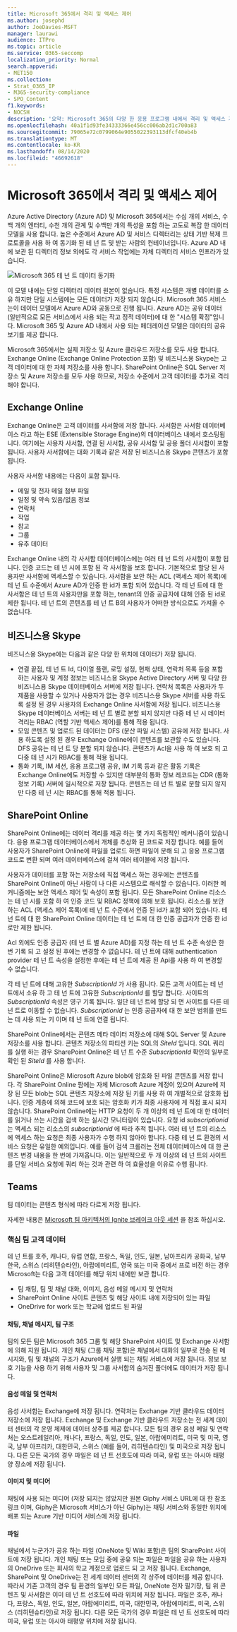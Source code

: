 ```yaml
---
title: Microsoft 365에서 격리 및 액세스 제어
ms.author: josephd
author: JoeDavies-MSFT
manager: laurawi
audience: ITPro
ms.topic: article
ms.service: O365-seccomp
localization_priority: Normal
search.appverid:
- MET150
ms.collection:
- Strat_O365_IP
- M365-security-compliance
- SPO_Content
f1.keywords:
- NOCSH
description: '요약: Microsoft 365의 다양 한 응용 프로그램 내에서 격리 및 액세스 제어에 대 한 설명입니다.'
ms.openlocfilehash: 40a1f1d93fe34333366e456cc006ab2d1c700a83
ms.sourcegitcommit: 79065e72c0799064e9055022393113dfcf40eb4b
ms.translationtype: MT
ms.contentlocale: ko-KR
ms.lasthandoff: 08/14/2020
ms.locfileid: "46692618"
---
```

# <a name="isolation-and-access-control-in-microsoft-365"></a>Microsoft 365에서 격리 및 액세스 제어

Azure Active Directory (Azure AD) 및 Microsoft 365에서는 수십 개의 서비스, 수백 개의 엔터티, 수천 개의 관계 및 수백만 개의 특성을 포함 하는 고도로 복잡 한 데이터 모델을 사용 합니다. 높은 수준에서 Azure AD 및 서비스 디렉터리는 상태 기반 복제 프로토콜을 사용 하 여 동기화 된 테 넌 트 및 받는 사람의 컨테이너입니다. Azure AD 내에 보관 된 디렉터리 정보 외에도 각 서비스 작업에는 자체 디렉터리 서비스 인프라가 있습니다.
 
![Microsoft 365 테 넌 트 데이터 동기화](../media/office-365-isolation-tenant-data-sync.png)

이 모델 내에는 단일 디렉터리 데이터 원본이 없습니다. 특정 시스템은 개별 데이터를 소유 하지만 단일 시스템에는 모든 데이터가 저장 되지 않습니다. Microsoft 365 서비스는이 데이터 모델에서 Azure AD와 공동으로 진행 됩니다. Azure AD는 공유 데이터 (일반적으로 모든 서비스에서 사용 되는 작고 정적 데이터)에 대 한 "시스템 확정"입니다. Microsoft 365 및 Azure AD 내에서 사용 되는 페더레이션 모델은 데이터의 공유 보기를 제공 합니다.

Microsoft 365에서는 실제 저장소 및 Azure 클라우드 저장소를 모두 사용 합니다. Exchange Online (Exchange Online Protection 포함) 및 비즈니스용 Skype는 고객 데이터에 대 한 자체 저장소를 사용 합니다. SharePoint Online은 SQL Server 저장소 및 Azure 저장소를 모두 사용 하므로, 저장소 수준에서 고객 데이터를 추가로 격리 해야 합니다.

## <a name="exchange-online"></a>Exchange Online

Exchange Online은 고객 데이터를 사서함에 저장 합니다. 사서함은 사서함 데이터베이스 라고 하는 ESE (Extensible Storage Engine)의 데이터베이스 내에서 호스팅됩니다. 여기에는 사용자 사서함, 연결 된 사서함, 공유 사서함 및 공용 폴더 사서함이 포함 됩니다. 사용자 사서함에는 대화 기록과 같은 저장 된 비즈니스용 Skype 콘텐츠가 포함 됩니다.

사용자 사서함 내용에는 다음이 포함 됩니다.

- 메일 및 전자 메일 첨부 파일
- 일정 및 약속 있음/없음 정보
- 연락처
- 작업
- 참고
- 그룹
- 유추 데이터

Exchange Online 내의 각 사서함 데이터베이스에는 여러 테 넌 트의 사서함이 포함 됩니다. 인증 코드는 테 넌 시에 포함 된 각 사서함을 보호 합니다. 기본적으로 할당 된 사용자만 사서함에 액세스할 수 있습니다. 사서함을 보안 하는 ACL (액세스 제어 목록)에 테 넌 트 수준에서 Azure AD가 인증 한 id가 포함 되어 있습니다. 각 테 넌 트에 대 한 사서함은 테 넌 트의 사용자만을 포함 하는, tenant의 인증 공급자에 대해 인증 된 id로 제한 됩니다. 테 넌 트의 콘텐츠를 테 넌 트 B의 사용자가 어떠한 방식으로도 가져올 수 없습니다.

## <a name="skype-for-business"></a>비즈니스용 Skype

비즈니스용 Skype에는 다음과 같은 다양 한 위치에 데이터가 저장 됩니다.

- 연결 끝점, 테 넌 트 Id, 다이얼 플랜, 로밍 설정, 현재 상태, 연락처 목록 등을 포함 하는 사용자 및 계정 정보는 비즈니스용 Skype Active Directory 서버 및 다양 한 비즈니스용 Skype 데이터베이스 서버에 저장 됩니다. 연락처 목록은 사용자가 두 제품을 사용할 수 있거나 사용자가 없는 경우 비즈니스용 Skype 서버를 사용 하도록 설정 된 경우 사용자의 Exchange Online 사서함에 저장 됩니다. 비즈니스용 Skype 데이터베이스 서버는 테 넌 트 별로 분할 되지 않지만 다중 테 넌 시 데이터 격리는 RBAC (역할 기반 액세스 제어)를 통해 적용 됩니다.
- 모임 콘텐츠 및 업로드 된 데이터는 DFS (분산 파일 시스템) 공유에 저장 됩니다. 사용 하도록 설정 된 경우 Exchange Online에이 콘텐츠를 보관할 수도 있습니다. DFS 공유는 테 넌 트 당 분할 되지 않습니다. 콘텐츠가 Acl을 사용 하 여 보호 되 고 다중 테 넌 시가 RBAC를 통해 적용 됩니다.
- 통화 기록, IM 세션, 응용 프로그램 공유, IM 기록 등과 같은 활동 기록은 Exchange Online에도 저장할 수 있지만 대부분의 통화 정보 레코드는 CDR (통화 정보 기록) 서버에 일시적으로 저장 됩니다. 콘텐츠는 테 넌 트 별로 분할 되지 않지만 다중 테 넌 시는 RBAC를 통해 적용 됩니다.

## <a name="sharepoint-online"></a>SharePoint Online

SharePoint Online에는 데이터 격리를 제공 하는 몇 가지 독립적인 메커니즘이 있습니다. 응용 프로그램 데이터베이스에서 개체를 추상화 된 코드로 저장 합니다. 예를 들어 사용자가 SharePoint Online에 파일을 업로드 하면 파일이 분해 되 고 응용 프로그램 코드로 변환 되며 여러 데이터베이스에 걸쳐 여러 테이블에 저장 됩니다.

사용자가 데이터를 포함 하는 저장소에 직접 액세스 하는 경우에는 콘텐츠를 SharePoint Online이 아닌 사람이 나 다른 시스템으로 해석할 수 없습니다. 이러한 메커니즘에는 보안 액세스 제어 및 속성이 포함 됩니다. 모든 SharePoint Online 리소스는 테 넌 시를 포함 하 여 인증 코드 및 RBAC 정책에 의해 보호 됩니다. 리소스를 보안 하는 ACL (액세스 제어 목록)에 테 넌 트 수준에서 인증 된 id가 포함 되어 있습니다. 테 넌 트에 대 한 SharePoint Online 데이터는 테 넌 트에 대 한 인증 공급자가 인증 한 id로만 제한 됩니다.

Acl 외에도 인증 공급자 (테 넌 트 별 Azure AD)를 지정 하는 테 넌 트 수준 속성은 한 번 기록 되 고 설정 된 후에는 변경할 수 없습니다. 테 넌 트에 대해 authentication provider 테 넌 트 속성을 설정한 후에는 테 넌 트에 제공 된 Api를 사용 하 여 변경할 수 없습니다.

각 테 넌 트에 대해 고유한 *SubscriptionId* 가 사용 됩니다. 모든 고객 사이트는 테 넌 트에서 소유 하 고 테 넌 트에 고유한 *SubscriptionId* 를 할당 합니다. 사이트의 *SubscriptionId* 속성은 영구 기록 됩니다. 일단 테 넌 트에 할당 되 면 사이트를 다른 테 넌 트로 이동할 수 없습니다. *SubscriptionId* 는 인증 공급자에 대 한 보안 범위를 만드는 데 사용 되는 키 이며 테 넌 트에 연결 됩니다.

SharePoint Online에서는 콘텐츠 메타 데이터 저장소에 대해 SQL Server 및 Azure 저장소를 사용 합니다. 콘텐츠 저장소의 파티션 키는 SQL의 *SiteId* 입니다. SQL 쿼리를 실행 하는 경우 SharePoint Online은 테 넌 트 수준 *SubscriptionId* 확인의 일부로 확인 된 *SiteId* 를 사용 합니다.

SharePoint Online은 Microsoft Azure blob에 암호화 된 파일 콘텐츠를 저장 합니다. 각 SharePoint Online 팜에는 자체 Microsoft Azure 계정이 있으며 Azure에 저장 된 모든 blob는 SQL 콘텐츠 저장소에 저장 된 키를 사용 하 여 개별적으로 암호화 됩니다. 인증 계층에 의해 코드에 보호 되는 암호화 키가 최종 사용자에 게 직접 표시 되지 않습니다. SharePoint Online에는 HTTP 요청이 두 개 이상의 테 넌 트에 대 한 데이터를 읽거나 쓰는 시간을 검색 하는 실시간 모니터링이 있습니다. 요청 id *subscriptionid* 는 액세스 되는 리소스의 *subscriptionid* 에 따라 추적 됩니다. 여러 테 넌 트의 리소스에 액세스 하는 요청은 최종 사용자가 수행 하지 않아야 합니다. 다중 테 넌 트 환경의 서비스 요청은 유일한 예외입니다. 예를 들어 검색 크롤러는 전체 데이터베이스에 대 한 콘텐츠 변경 내용을 한 번에 가져옵니다. 이는 일반적으로 두 개 이상의 테 넌 트의 사이트를 단일 서비스 요청에 쿼리 하는 것과 관련 하 여 효율성을 이유로 수행 됩니다.

## <a name="teams"></a>Teams

팀 데이터는 콘텐츠 형식에 따라 다르게 저장 됩니다. 

자세한 내용은 [Microsoft 팀 아키텍처의 Ignite 브레이크 아웃 세션](https://channel9.msdn.com/Events/Ignite/Microsoft-Ignite-Orlando-2017/BRK3071) 을 참조 하십시오.

### <a name="core-teams-customer-data"></a>핵심 팀 고객 데이터

테 넌 트를 호주, 캐나다, 유럽 연합, 프랑스, 독일, 인도, 일본, 남아프리카 공화국, 남부 한국, 스위스 (리히텐슈타인), 아랍에미리트, 영국 또는 미국 중에서 프로 비전 하는 경우 Microsoft는 다음 고객 데이터를 해당 위치 내에만 보관 합니다.

- 팀 채팅, 팀 및 채널 대화, 이미지, 음성 메일 메시지 및 연락처
- SharePoint Online 사이트 콘텐츠 및 해당 사이트 내에 저장되어 있는 파일
- OneDrive for work 또는 학교에 업로드 된 파일

#### <a name="chat-channel-messages-team-structure"></a>채팅, 채널 메시지, 팀 구조

팀의 모든 팀은 Microsoft 365 그룹 및 해당 SharePoint 사이트 및 Exchange 사서함에 의해 지원 됩니다. 개인 채팅 (그룹 채팅 포함)은 채널에서 대화의 일부로 전송 된 메시지와, 팀 및 채널의 구조가 Azure에서 실행 되는 채팅 서비스에 저장 됩니다. 정보 보호 기능을 사용 하기 위해 사용자 및 그룹 사서함의 숨겨진 폴더에도 데이터가 저장 됩니다.

#### <a name="voicemail-and-contacts"></a>음성 메일 및 연락처

음성 사서함는 Exchange에 저장 됩니다. 연락처는 Exchange 기반 클라우드 데이터 저장소에 저장 됩니다. Exchange 및 Exchange 기반 클라우드 저장소는 전 세계 데이터 센터의 각 운영 체제에 데이터 상주를 제공 합니다. 모든 팀의 경우 음성 메일 및 연락처는 오스트레일리아, 캐나다, 프랑스, 독일, 인도, 일본, 아랍에미리트, 미국 및 미국, 영국, 남부 아프리카, 대한민국, 스위스 (예를 들어, 리히텐슈타인) 및 미국으로 저장 됩니다. 다른 모든 국가의 경우 파일은 테 넌 트 선호도에 따라 미국, 유럽 또는 아시아 태평양 장소에 저장 됩니다.

#### <a name="images-and-media"></a>이미지 및 미디어

채팅에 사용 되는 미디어 (저장 되지는 않았지만 원본 Giphy 서비스 URL에 대 한 참조 링크 이며, Giphy은 Microsoft 서비스가 아닌 Giphy)는 채팅 서비스와 동일한 위치에 배포 되는 Azure 기반 미디어 서비스에 저장 됩니다.

#### <a name="files"></a>파일

채널에서 누군가가 공유 하는 파일 (OneNote 및 Wiki 포함)은 팀의 SharePoint 사이트에 저장 됩니다. 개인 채팅 또는 모임 중에 공유 되는 파일은 파일을 공유 하는 사용자의 OneDrive 또는 회사의 학교 계정으로 업로드 되 고 저장 됩니다. Exchange, SharePoint 및 OneDrive는 전 세계 데이터 센터의 각 상주에 데이터를 제공 합니다. 따라서 기존 고객의 경우 팀 환경의 일부인 모든 파일, OneNote 전자 필기장, 팀 위 콘텐츠 및 사서함은 이미 테 넌 트 선호도에 따라 위치에 저장 됩니다. 파일은 호주, 캐나다, 프랑스, 독일, 인도, 일본, 아랍에미리트, 미국, 대한민국, 아랍에미리트, 미국, 스위스 (리히텐슈타인)로 저장 됩니다. 다른 모든 국가의 경우 파일은 테 넌 트 선호도에 따라 미국, 유럽 또는 아시아 태평양 위치에 저장 됩니다.
